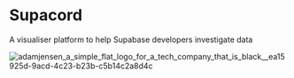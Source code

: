 # Supacord
A visualiser platform to help Supabase developers investigate data

![adamjensen_a_simple_flat_logo_for_a_tech_company_that_is_black__ea15925d-9acd-4c23-b23b-c5b14c2a8d4c](https://github.com/user-attachments/assets/27a00adc-5065-4fd5-9166-75258cfc4062)
